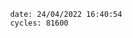 

                date: 24/04/2022 16:40:54
                cycles: 81600

                         